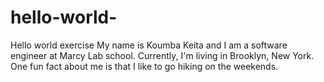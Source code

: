 # hello-world-
Hello world exercise 
My name is Koumba Keita and I am a software engineer at Marcy Lab school. Currently, I'm living in Brooklyn, New York. One fun fact about me is that I like to go hiking on the weekends. 
